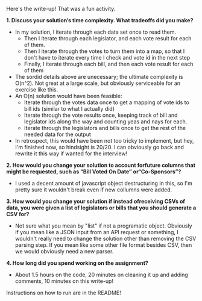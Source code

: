 Here's the write-up!  That was a fun activity.

**1. Discuss your solution’s time complexity. What tradeoffs did you make?**
  - In my solution, I iterate through each data set once to read them.  
    - Then I iterate through each legislator, and each vote result for each of them.
    - Then I iterate through the votes to turn them into a map, so that I don't have to iterate every time I check and vote id in the next step
    - Finally, I iterate through each bill, and then each vote result for each of them
  - The sordid details above are unecessary; the ultimate complexity is O(n^2).  Not great at a large scale, but obviously serviceable for an exercise like this.
  - An O(n) solution would have been feasible:
    - Iterate through the votes data once to get a mapping of vote ids to bill ids (similar to what I actually did)
    - Iterate through the vote results once, keeping track of bill and legislator ids along the way and counting yeas and nays for each.
    - Iterate through the legislators and bills once to get the rest of the needed data for the output
  - In retrospect, this would have been not too tricky to implement, but hey, I'm finished now, so hindsight is 20/20.  I can obviously go back and rewrite it this way if wanted for the interview!

**2. How would you change your solution to account forfuture columns that might be requested, such as “Bill Voted On Date” or“Co-Sponsors”?**
  - I used a decent amount of javascript object destructuring in this, so I'm pretty sure it wouldn't break even if new collumns were added.

**3. How would you change your solution if instead ofreceiving CSVs of data, you were given a list of legislators or bills that you should generate a CSV for?**
  - Not sure what you mean by "list" if not a programatic object.  Obviously if you mean like a JSON input from an API request or something, I wouldn't really need to change the solution other than removing the CSV parsing step.  If you mean like some other file format besides CSV, then we would obviously need a new parser.

**4. How long did you spend working on the assignment?**
  - About 1.5 hours on the code, 20 minutes on cleaning it up and adding comments, 10 minutes on this write-up!


Instructions on how to run are in the README!